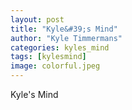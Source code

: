 ```yaml
---
layout: post
title: "Kyle&#39;s Mind"
author: "Kyle Timmermans"
categories: kyles_mind
tags: [kylesmind]
image: colorful.jpeg
---
```


Kyle's Mind
